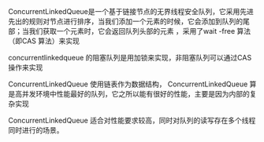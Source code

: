 ConcurrentLinkedQueue是一个基于链接节点的无界线程安全队列，它采用先进先出的规则对节点进行排序，当我们添加一个元素的时候，它会添加到队列的尾部；当我们获取一个元素时，它会返回队列头部的元素 ，采用了wait -free  算法 （即CAS 算法）来实现 

concurrentlinkedqueue 的阻塞队列是用加锁来实现，非阻塞队列可以通过CAS 操作来实现

ConcurrentLinkedQueue 使用链表作为数据结构， ConcurrentLinkedQueue 算是高并发环境中性能最好的队列，它之所以能有很好的性能，主要是因为内部的复杂实现

ConcurrentLinkedQueue 适合对性能要求较高，同时对队列的读写存在多个线程同时进行的场景。 